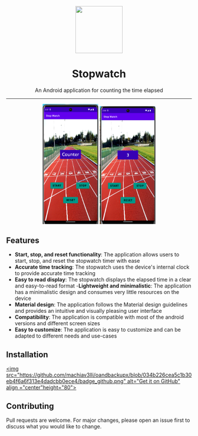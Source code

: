 <div align="center">
    <img src="https://developer.android.com/static/images/brand/Android_Robot.svg" width="128" height="128" style="display: block; margin: 0 auto"/>
    <h1>Stopwatch</h1>
    <p>An Android application for counting the time elapsed</p>
</div>

---

<p align="center">
  <img src="app\screenshots\1.png" width="30%" />
  <img src="app\screenshots\2.png" width="30%" />
</p>

## Features
- **Start, stop, and reset functionality**: The application allows users to start, stop, and reset the stopwatch timer with ease
- **Accurate time tracking**: The stopwatch uses the device's internal clock to provide accurate time tracking
- **Easy to read display**: The stopwatch displays the elapsed time in a clear and easy-to-read format
-**Lightweight and minimalistic**: The application has a minimalistic design and consumes very little resources on the device
- **Material design**: The application follows the Material design guidelines and provides an intuitive and visually pleasing user interface
- **Compatibility**: The application is compatible with most of the android versions and different screen sizes
- **Easy to customize**: The application is easy to customize and can be adapted to different needs and use-cases

## Installation

[<img src="https://github.com/machiav3lli/oandbackupx/blob/034b226cea5c1b30eb4f6a6f313e4dadcbb0ece4/badge_github.png"
    alt="Get it on GitHub" align ="center"height="80">](https://github.com/chottuthejimmy/Stopwatch/releases/latest)

## Contributing
Pull requests are welcome. For major changes, please open an issue first to discuss what you would like to change.